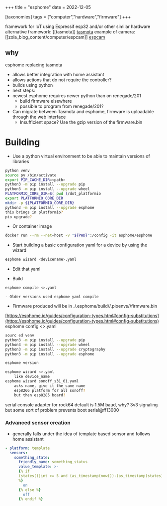 +++
title = "esphome"
date = 2022-12-05

[taxonomies]
tags = ["computer","hardware","firmware"]
+++

framework for IoT using Espressif esp32 and/or other similar hardware
alternative framework:
[[tasmota]]
[tasmota](/tasmota)
example of camera:
[[zola_blog_content/computer/espcam]]
[espcam](espcam)
[](esp32-cam)

## why

esphome replacing tasmota
- allows better integration with home assistant
- allows actions that do not require the controller?
- builds using python
- next steps:
- newest esphome requires newer python than on renegade/201
	- build firmware elsewhere
	- possible to program from renegade/201?
- Can migrate between Tasmota and esphome, firmware is uploadable through the web interface
	- Insufficient space? Use the gzip version of the firmware.bin

# Building
- Use a python virtual environment to be able to maintain versions of libraries

```sh
python venv
source py /bin/activate
export PIP_CACHE_DIR=<path>
python3 -m pip install --upgrade pip
python3 -m pip install --upgrade wheel
PLATFORMIO_CORE_DIR=$( pwd )/dot_platformio
export PLATFORMIO_CORE_DIR
mkdir -p ${PLATFORMIO_CORE_DIR}
python3 -m pip install --upgrade esphome
this brings in platformio?
pio upgrade?
```

- Or container image

```sh
docker run --rm --net=host -v "${PWD}":/config -it esphome/esphome
```

- Start building a basic configuration yaml for a device by using the wizard
```sh
esphome wizard <devicename>.yaml
```

- Edit that yaml

- Build

```sh
esphome compile <>.yaml
```
	- Older versions used esphome yaml compile

- Firmware produced will be in ./.esphome/build/<node>/.pioenvs/<node>/firmware.bin

[https://esphome.io/guides/configuration-types.html#config-substitutions](https://esphome.io/guides/configuration-types.html#config-substitutions)
esphome config <>.yaml

```sh
sourc ed venv
python3 -m pip install --upgrade pip
python3 -m pip install --upgrade wheel
python3 -m pip install --upgrade cryptography
python3 -m pip install --upgrade esphome

esphome version

esphome wizard <>.yaml
	like device_name
esphome wizard sonoff_s31_01.yaml
	asks name, give it the same name
	esp8266 platform for all sonoff?
	but then esp8285 board?
```

serial console adapter for rock64
default is 1.5M baud, why?
3v3 signaling
but some sort of problem prevents boot
serial@ff13000


### Advanced sensor creation
- generally falls under the idea of template based sensor and follows home assistant
```yaml
- platform: template
  sensors:
    something_state:
      friendly_name: something_status
      value_template: >-
      {% if
      (states()|int >= 5 and (as_timestamp(now())-(as_timestamp(states))))
      %}
        on
      {% else %}
        off
      {% endif %}
```
